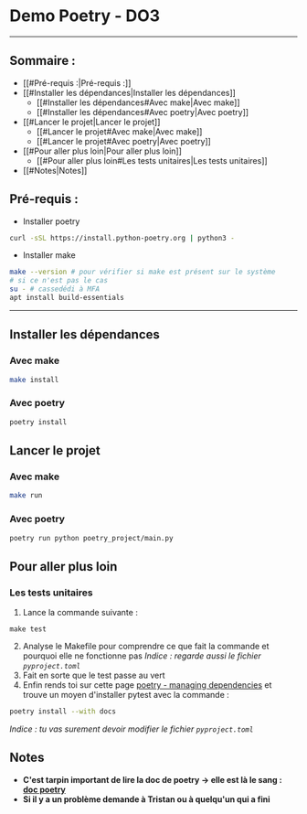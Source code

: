# Demo Poetry - DO3
----
## Sommaire :
- [[#Pré-requis :|Pré-requis :]]
- [[#Installer les dépendances|Installer les dépendances]]
	- [[#Installer les dépendances#Avec make|Avec make]]
	- [[#Installer les dépendances#Avec poetry|Avec poetry]]
- [[#Lancer le projet|Lancer le projet]]
	- [[#Lancer le projet#Avec make|Avec make]]
	- [[#Lancer le projet#Avec poetry|Avec poetry]]
- [[#Pour aller plus loin|Pour aller plus loin]]
	- [[#Pour aller plus loin#Les tests unitaires|Les tests unitaires]]
- [[#Notes|Notes]]
## Pré-requis :
- Installer poetry
```bash
curl -sSL https://install.python-poetry.org | python3 -
```
- Installer make
```bash
make --version # pour vérifier si make est présent sur le système
# si ce n'est pas le cas
su - # cassedédi à MFA
apt install build-essentials
```
----
## Installer les dépendances
### Avec make
```bash
make install
```
### Avec poetry
```bash
poetry install
```
## Lancer le projet
### Avec make
```bash
make run
```
### Avec poetry
```bash
poetry run python poetry_project/main.py
```
## Pour aller plus loin
### Les tests unitaires
1. Lance la commande suivante :
```
make test
```
2. Analyse le Makefile pour comprendre ce que fait la commande et pourquoi elle ne fonctionne pas
*Indice : regarde aussi le fichier `pyproject.toml`*
3. Fait en sorte que le test passe au vert
4. Enfin rends toi sur cette page [poetry - managing dependencies](https://python-poetry.org/docs/managing-dependencies/#optional-groups) et trouve un moyen d'installer pytest avec la commande : 
```bash
poetry install --with docs
```
*Indice : tu vas surement devoir modifier le fichier `pyproject.toml`*
## Notes
- **C'est tarpin important de lire la doc de poetry -> elle est là le sang : [doc poetry](https://python-poetry.org/docs/)**
- **Si il y a un problème demande à Tristan ou à quelqu'un qui a fini**

